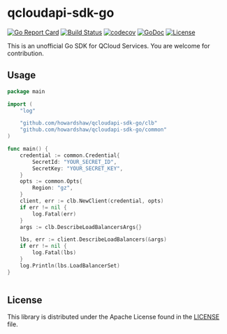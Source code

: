 # qcloudapi-sdk-go

[![Go Report Card](https://goreportcard.com/badge/github.com/dbdd4us/qcloudapi-sdk-go)](https://goreportcard.com/report/github.com/dbdd4us/qcloudapi-sdk-go)
[![Build Status](https://travis-ci.org/dbdd4us/qcloudapi-sdk-go.svg?branch=master)](https://travis-ci.org/dbdd4us/qcloudapi-sdk-go)
[![codecov](https://codecov.io/gh/dbdd4us/qcloudapi-sdk-go/branch/master/graph/badge.svg)](https://codecov.io/gh/dbdd4us/qcloudapi-sdk-go)
[![GoDoc](https://godoc.org/github.com/dbdd4us/qcloudapi-sdk-go?status.svg)](http://godoc.org/github.com/dbdd4us/qcloudapi-sdk-go)
[![License](https://img.shields.io/badge/License-Apache%202.0-blue.svg)](https://opensource.org/licenses/Apache-2.0)

This is an unofficial Go SDK for QCloud Services. You are welcome for contribution.


## Usage

```go
package main

import (
	"log"

	"github.com/howardshaw/qcloudapi-sdk-go/clb"
	"github.com/howardshaw/qcloudapi-sdk-go/common"
)

func main() {
	credential := common.Credential{
		SecretId: "YOUR_SECRET_ID",
		SecretKey: "YOUR_SECRET_KEY",
	}
	opts := common.Opts{
		Region: "gz",
	}
	client, err := clb.NewClient(credential, opts)
	if err != nil {
		log.Fatal(err)
	}
	args := clb.DescribeLoadBalancersArgs{}

	lbs, err := client.DescribeLoadBalancers(&args)
	if err != nil {
		log.Fatal(lbs)
	}
	log.Println(lbs.LoadBalancerSet)
}



```


## License

This library is distributed under the Apache License found in the [LICENSE](./LICENSE) file.
